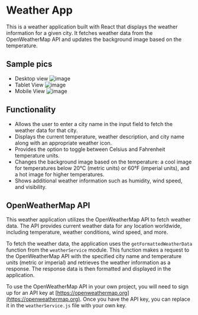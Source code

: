 # Weather App

This is a weather application built with React that displays the weather information for a given city. It fetches weather data from the OpenWeatherMap API and updates the background image based on the temperature.

## Sample pics
- Desktop view
![image](https://github.com/Babjidurga/weatherapp/assets/113676689/9efe9079-2d0c-4953-872d-63fbbe339d89)
- Tablet View
![image](https://github.com/Babjidurga/weatherapp/assets/113676689/a31c340d-9c9f-4e36-b380-bdd6bb2f36ae)
- Mobile View
![image](https://github.com/Babjidurga/weatherapp/assets/113676689/beacca53-9ef5-453b-973f-2b3be4431e84)

## Functionality

- Allows the user to enter a city name in the input field to fetch the weather data for that city.
- Displays the current temperature, weather description, and city name along with an appropriate weather icon.
- Provides the option to toggle between Celsius and Fahrenheit temperature units.
- Changes the background image based on the temperature: a cool image for temperatures below 20°C (metric units) or 60°F (imperial units), and a hot image for higher temperatures.
- Shows additional weather information such as humidity, wind speed, and visibility.

## OpenWeatherMap API

This weather application utilizes the OpenWeatherMap API to fetch weather data. The API provides current weather data for any location worldwide, including temperature, weather conditions, wind speed, and more.

To fetch the weather data, the application uses the `getFormattedWeatherData` function from the `weatherService` module. This function makes a request to the OpenWeatherMap API with the specified city name and temperature units (metric or imperial) and retrieves the weather information as a response. The response data is then formatted and displayed in the application.

To use the OpenWeatherMap API in your own project, you will need to sign up for an API key at [https://openweathermap.org](https://openweathermap.org). Once you have the API key, you can replace it in the `weatherService.js` file with your own key.

